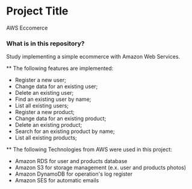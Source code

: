 # Project Title
AWS Eccomerce

### What is in this repository?
Study implementing a simple ecommerce with Amazon Web Services. 

** The following features are implemented:

* Register a new user;
* Change data for an existing user;
* Delete an existing user;
* Find an existing user by name;
* List all existing users;
* Register a new product;
* Change data for an existing product;
* Delete an existing product;
* Search for an existing product by name;
* List all existing products;


** The following Technologies from AWS were used in this project:

* Amazon RDS for user and products database
* Amazon S3 for storage management (e.x. user and products photos)
* Amazon DynamoDB for operation's log register
* Amazon SES for automatic emails